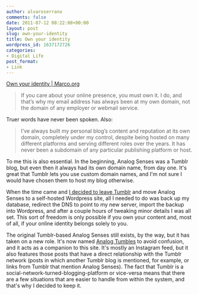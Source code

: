 ```yaml
---
author: alvaroserrano
comments: false
date: 2011-07-12 08:22:08+00:00
layout: post
slug: own-your-identity
title: Own your identity
wordpress_id: 1637172726
categories:
- Digital Life
post_format:
- Link
---
```


[Own your identity | Marco.org](http://www.marco.org/2011/07/11/own-your-identity)


<blockquote>If you care about your online presence, you must own it. I do, and that’s why my email address has always been at my own domain, not the domain of any employer or webmail service.</blockquote>


Truer words have never been spoken. Also:


<blockquote>I’ve always built my personal blog’s content and reputation at its own domain, completely under my control, despite being hosted on many different platforms and serving different roles over the years. It has never been a subdomain of any particular publishing platform or host.</blockquote>


To me this is also essential. In the beginning, Analog Senses was a Tumblr blog, but even then it always had its own domain name, from day one. It's great that Tumblr lets you use custom domain names, and I'm not sure I would have chosen them to host my blog otherwise.

When the time came and [I decided to leave Tumblr](http://analogsenses.tumblr.com/post/2351623233/analog-senses-has-moved) and move Analog Senses to a self-hosted Wordpress site, all I needed to do was back up my database, redirect the DNS to point to my new server, import the backup into Wordpress, and after a couple hours of tweaking minor details I was all set. This sort of freedom is only possible if you own your content and, most of all, if your online identity belongs solely to you.

The original Tumblr-based Analog Senses still exists, by the way, but it has taken on a new role. It's now named [Analog Tumbles](http://analogsenses.tumblr.com) to avoid confusion, and it acts as a companion to this site. It's mostly an Instagram feed, but it also features those posts that have a direct relationship with the Tumblr network (posts in which another Tumblr blog is mentioned, for example, or links from Tumblr that mention Analog Senses). The fact that Tumblr is a social-network-turned-blogging-platform or vice-versa means that there are a few situations that are easier to handle from within the system, and that's why I decided to keep it.
